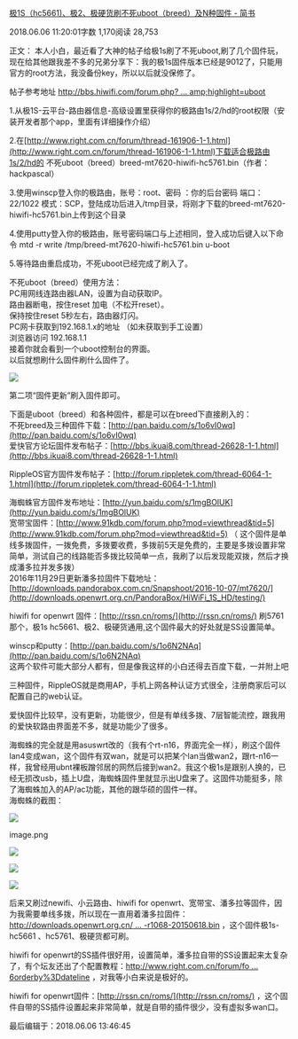 [极1S（hc5661)、极2、极硬货刷不死uboot（breed）及N种固件 - 简书](https://www.jianshu.com/p/8e8c65df6437) 

2018.06.06 11:20:01字数 1,170阅读 28,753

正文： 本人小白，最近看了大神的帖子给极1s刷了不死uboot,刷了几个固件玩，现在给其他跟我差不多的兄弟分享下：我的极1s固件版本已经是9012了，只能用官方的root方法，我没备份key，所以以后就没保修了。

帖子参考地址 [http://bbs.hiwifi.com/forum.php? ... amp;highlight=uboot](http://bbs.hiwifi.com/forum.php?mod=viewthread&tid=74992&highlight=uboot)

1.从极1S-云平台-路由器信息-高级设置里获得你的极路由1s/2/hd的root权限（安装开发者那个app，里面有详细操作介绍）

2.在[http://www.right.com.cn/forum/thread-161906-1-1.html](http://www.right.com.cn/forum/thread-161906-1-1.html)下载适合极路由1s/2/hd的 不死uboot（breed）breed-mt7620-hiwifi-hc5761.bin（作者：hackpascal）

3.使用winscp登入你的极路由，账号：root、密码 ：你的后台密码 端口：22/1022 模式：SCP，登陆成功后进入/tmp目录，将刚才下载的breed-mt7620-hiwifi-hc5761.bin上传到这个目录

4.使用putty登入你的极路由，账号密码端口与上述相同，登入成功后键入以下命令 mtd -r write /tmp/breed-mt7620-hiwifi-hc5761.bin u-boot

5.等待路由重启成功，不死uboot已经完成了刷入了。

不死uboot（breed）使用方法：  
PC用网线连路由器LAN，设置为自动获取IP。  
路由器断电，按住reset 加电（不松开reset）。  
保持按住reset 5秒左右，路由器灯闪。  
PC网卡获取到192.168.1.x的地址 （如未获取到手工设置）  
浏览器访问 192.168.1.1  
接着你就会看到一个uboot控制台的界面。  
以后就想刷什么固件刷什么固件了。

  

![](https://clipper-1322362908.cos.ap-shanghai.myqcloud.com/images/20231126/51427dc3-d2c3-440c-a967-607f202527b6.webp)

第二项“固件更新”刷入固件即可。

下面是uboot（breed）和各种固件，都是可以在breed下直接刷入的：  
不死breed及三种固件下载：[http://pan.baidu.com/s/1o6vI0wq](http://pan.baidu.com/s/1o6vI0wq)  
爱快官方论坛固件发布帖子：[http://bbs.ikuai8.com/thread-26628-1-1.html](http://bbs.ikuai8.com/thread-26628-1-1.html)

RippleOS官方固件发布帖子：[http://forum.rippletek.com/thread-6064-1-1.html](http://forum.rippletek.com/thread-6064-1-1.html)

海蜘蛛官方固件发布地址：[http://yun.baidu.com/s/1mgBOlUK](http://yun.baidu.com/s/1mgBOlUK)  
宽带宝固件：[http://www.91kdb.com/forum.php?mod=viewthread&tid=5](http://www.91kdb.com/forum.php?mod=viewthread&tid=5) （ 这个固件是单线多拨固件，一拨免费，多拨要收费，多拨前5天是免费的，主要是多拨设置非常简单，测试自己的线路能否多拨比较简单一点，我刷了以后发现能双拨，然后才换成潘多拉并发多拨）  
2016年11月29日更新潘多拉固件下载地址：[http://downloads.pandorabox.com.cn/Snapshoot/2016-10-07/mt7620/](http://downloads.openwrt.org.cn/PandoraBox/HiWiFi_1S_HD/testing/)

hiwifi for openwrt 固件：[http://rssn.cn/roms/](http://rssn.cn/roms/) 刷5761那个，极1s hc5661、极2、极硬货通用,这个固件最大的好处就是SS设置简单。

winscp和putty：[http://pan.baidu.com/s/1o6N2NAq](http://pan.baidu.com/s/1o6N2NAq)  
这两个软件可能大部分人都有，但是像我这样的小白还得去百度下载，一并附上吧

三种固件，RippleOS就是商用AP，手机上网各种认证方式很全，注册商家后可以配置自己的web认证。

爱快固件比较早，没有更新，功能很少，但是有单线多拨、7层智能流控，跟我用的爱快软路由界面差不多，就是功能少了很多。

海蜘蛛的完全就是用asuswrt改的（我有个rt-n16，界面完全一样），刷这个固件lan4变成wan，这个固件有双wan，就是可以把某个lan当做wan2，跟rt-n16一样，我曾经用ubnt裸板蹭邻居的网然后接到wan2。我这个极1s是跟别人换的，已经无损改usb，插上U盘，海蜘蛛固件里就显示出U盘来了。这固件功能挺多，除了海蜘蛛加入的AP/ac功能，其他的跟华硕的固件一样。  
海蜘蛛的截图：

  

![](https://clipper-1322362908.cos.ap-shanghai.myqcloud.com/images/20231126/e05de237-024f-453f-8b3c-989d8ee23336.webp)

image.png

![](https://clipper-1322362908.cos.ap-shanghai.myqcloud.com/images/20231126/a711a7f7-0742-42af-9954-ff37f58c1caa.webp)

  

![](https://clipper-1322362908.cos.ap-shanghai.myqcloud.com/images/20231126/4b157e3b-789d-4d94-8110-4713a316eb1e.webp)

  

![](https://clipper-1322362908.cos.ap-shanghai.myqcloud.com/images/20231126/9329a5aa-8275-4bc4-9451-803dae282abc.webp)

  
后来又刷过newifi、小云路由、hiwifi for openwrt、宽带宝、潘多拉等固件，因为我需要单线多拨，所以现在一直用着潘多拉固件：[http://downloads.openwrt.org.cn/ ... -r1068-20150618.bin](http://downloads.openwrt.org.cn/PandoraBox/HiWiFi_1S_HD/testing/PandoraBox-ralink-mt7620-ji2-squashfs-sysupgrade-r1068-20150618.bin) ，这个固件极1s-hc5661 、hc5761、极硬货都可刷。

hiwifi for openwrt的SS插件很好用，设置简单，潘多拉自带的SS设置起来太复杂了，有个坛友还出了个配置教程：[http://www.right.com.cn/forum/fo ... 6orderby%3Ddateline](http://www.right.com.cn/forum/forum.php?mod=viewthread&tid=174131&extra=page%3D1%26filter%3Dauthor%26orderby%3Ddateline) ，对我等小白来说是极好的。

hiwifi for openwrt固件：[http://rssn.cn/roms/](http://rssn.cn/roms/) ，这个固件自带的SS插件设置起来非常简单，就是自带的插件很少，没有虚拟多wan口。

最后编辑于：2018.06.06 13:46:45
